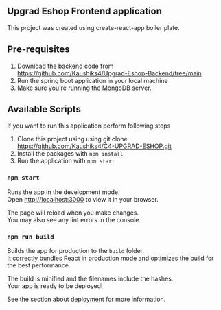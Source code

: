 ## Upgrad Eshop Frontend application

This project was created using create-react-app boiler plate.

## Pre-requisites
1. Download the backend code from https://github.com/Kaushiks4/Upgrad-Eshop-Backend/tree/main
2. Run the spring boot application in your local machine
3. Make sure you're running the MongoDB server.

## Available Scripts

If you want to run this application perform following steps
1. Clone this project using using git clone https://github.com/Kaushiks4/C4-UPGRAD-ESHOP.git
2. Install the packages with `npm install`
3. Run the application with `npm start`

### `npm start`

Runs the app in the development mode.\
Open [http://localhost:3000](http://localhost:3000) to view it in your browser.

The page will reload when you make changes.\
You may also see any lint errors in the console.

### `npm run build`

Builds the app for production to the `build` folder.\
It correctly bundles React in production mode and optimizes the build for the best performance.

The build is minified and the filenames include the hashes.\
Your app is ready to be deployed!

See the section about [deployment](https://facebook.github.io/create-react-app/docs/deployment) for more information.
